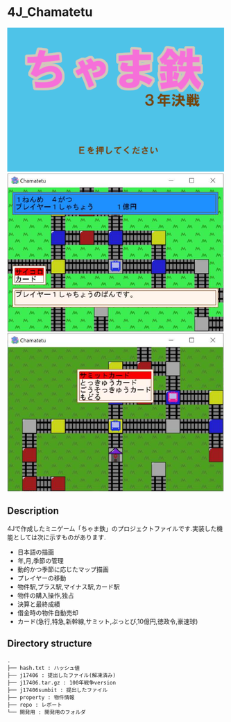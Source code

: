 # 4J_Chamatetu

<img src="./repo/sp4.png" width="500">

<img src="./repo/st2p1.png" width="500">

<img src="./repo/havacard.png" width="500">

## Description
4Jで作成したミニゲーム「ちゃま鉄」のプロジェクトファイルです.実装した機能としては次に示すものがあります.

- 日本語の描画
- 年,月,季節の管理
- 動的かつ季節に応じたマップ描画
- プレイヤーの移動
- 物件駅,プラス駅,マイナス駅,カード駅
- 物件の購入操作,独占
- 決算と最終成績
- 借金時の物件自動売却
- カード(急行,特急,新幹線,サミット,ぶっとび,10億円,徳政令,豪速球)

## Directory structure
```
.
├── hash.txt : ハッシュ値
├── j17406 : 提出したファイル(解凍済み)
├── j17406.tar.gz : 100年戦争version
├── j17406sumbit : 提出したファイル
├── property : 物件情報
├── repo : レポート
└── 開発用 : 開発用のフォルダ
```